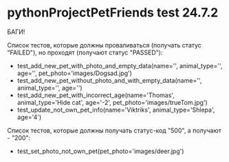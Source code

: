 # pythonProjectPetFriends test 24.7.2
БАГИ!

Список тестов, которые должны проваливаться (получать статус "FAILED"), но проходят (получают статус "PASSED"):
- test_add_new_pet_with_photo_and_empty_data(name='', animal_type='', age='', pet_photo='images/Dogsad.jpg')
- test_add_new_pet_without_photo_and_with_empty_data(name='', animal_type='', age='')
- test_add_new_pet_with_incorrect_age(name='Thomas', animal_type='Hide cat', age='-2', pet_photo='images/trueTom.jpg')
- test_update_not_own_pet_info(name='Viktriks', animal_type='Shlepa', age='4')

Список тестов, которые должны получать статус-код "500", а получают - "200":
- test_set_photo_not_own_pet(pet_photo='images/deer.jpg')
